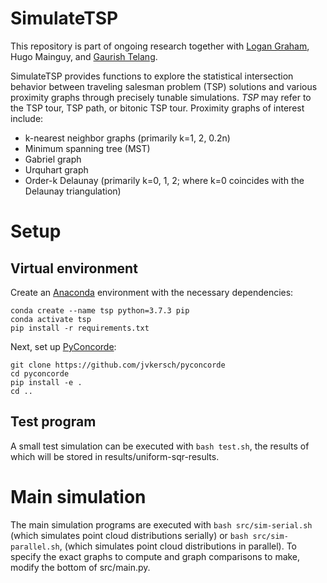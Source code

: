 # SimulateTSP

This repository is part of ongoing research together with [Logan Graham](https://github.com/LoganDGraham), Hugo Mainguy, and 
[Gaurish Telang](https://github.com/gtelang).

SimulateTSP provides functions to explore the statistical intersection behavior between traveling salesman problem (TSP) solutions 
and various proximity graphs through precisely tunable simulations. _TSP_ may refer to the TSP tour, TSP path, or bitonic TSP tour. 
Proximity graphs of interest include:
- k-nearest neighbor graphs (primarily k=1, 2, 0.2n)
- Minimum spanning tree (MST)
- Gabriel graph
- Urquhart graph
- Order-k Delaunay (primarily k=0, 1, 2; where k=0 coincides with the Delaunay triangulation)

# Setup
## Virtual environment
Create an [Anaconda](https://www.anaconda.com) environment with the necessary dependencies:
```
conda create --name tsp python=3.7.3 pip
conda activate tsp
pip install -r requirements.txt
```
Next, set up [PyConcorde](https://github.com/jvkersch/pyconcorde):
```
git clone https://github.com/jvkersch/pyconcorde
cd pyconcorde
pip install -e .
cd ..
```

## Test program

A small test simulation can be executed with `bash test.sh`, the results of which will be stored in results/uniform-sqr-results.

# Main simulation

The main simulation programs are executed with `bash src/sim-serial.sh` (which simulates point cloud distributions serially) or `bash src/sim-parallel.sh`, 
(which simulates point cloud distributions in parallel). To specify the exact graphs to compute and graph comparisons to make, modify the bottom of src/main.py.
